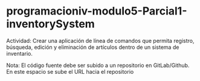# programacioniv-modulo5-Parcial1-inventorySystem

Actividad: Crear una aplicación de línea de comandos que permita registro, búsqueda, edición y eliminación de artículos dentro de un sistema de inventario.

Nota: El código fuente debe ser subido a un repositorio en GitLab/Github. En este espacio se sube el URL hacia el repositorio
